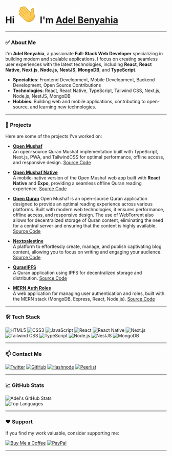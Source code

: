 # Hi ![](hi.gif) I'm [Adel Benyahia](https://adelpro.us.kg)
---

### ✅ About Me

I'm **Adel Benyahia**, a passionate **Full-Stack Web Developer** specializing in building modern and scalable applications. I focus on creating seamless user experiences with the latest technologies, including **React**, **React Native**, **Next.js**, **Node.js**, **NestJS**, **MongoDB**, and **TypeScript**.

- **Specialties**: Frontend Development, Mobile Development, Backend Development, Open Source Contributions
- **Technologies**: React, React Native, TypeScript, Tailwind CSS, Next.js, Node.js, NestJS, MongoDB
- **Hobbies**: Building web and mobile applications, contributing to open-source, and learning new technologies.

---

### 🚀 Projects

Here are some of the projects I've worked on:

- **[Open Mushaf](https://open-mushaf.vercel.app/)**  
  An open-source Quran Mushaf implementation built with TypeScript, Next.js, PWA, and TailwindCSS for optimal performance, offline access, and responsive design. [Source Code](https://github.com/adelpro/open-mushaf)

- **[Open Mushaf Native](https://play.google.com/store/apps/details?id=com.adelpro.openmushafnative)**  
  A mobile-native version of the Open Mushaf web app built with **React Native** and **Expo**, providing a seamless offline Quran reading experience. [Source Code](https://github.com/adelpro/open-mushaf-native)

- **[Open Quran](https://openquran.us.kg)**
  Open Mushaf is an open-source Quran application designed to provide an optimal reading experience across various platforms. Built with modern web technologies, it ensures performance, offline access, and responsive design. The use of WebTorrent also allows for decentralized storage of Quran content, eliminating the need for a central server and ensuring that the content is highly available. [Source Code](https://github.com/adelpro/open-quran)

- **[Nextpalestine](https://nextpalestine.vercel.app/)**  
  A platform to effortlessly create, manage, and publish captivating blog content, allowing you to focus on writing and engaging your audience. [Source Code](https://github.com/adelpro/nextpalestine)

- **[QuranIPFS](https://quranipfs.com/)**  
  A Quran application using IPFS for decentralized storage and distribution. [Source Code](https://github.com/adelpro/Quranipfs)

- **[MERN Auth Roles](https://mern-auth-roles.onrender.com/)**  
  A web application for managing user authentication and roles, built with the MERN stack (MongoDB, Express, React, Node.js). [Source Code]([https://github.com/adelpro/MERN-auth-roles-boilerplate])

---

### 🛠️ Tech Stack

![HTML5](https://img.shields.io/badge/-HTML5-E34F26?style=flat-square&logo=html5&logoColor=white)
![CSS3](https://img.shields.io/badge/-CSS3-1572B6?style=flat-square&logo=css3)
![JavaScript](https://img.shields.io/badge/-JavaScript-F7DF1E?style=flat-square&logo=javascript&logoColor=black)
![React](https://img.shields.io/badge/-React-61DAFB?style=flat-square&logo=react&logoColor=black)
![React Native](https://img.shields.io/badge/-React%20Native-61DAFB?style=flat-square&logo=react&logoColor=black)
![Next.js](https://img.shields.io/badge/-Next.js-000000?style=flat-square&logo=next.js)
![Tailwind CSS](https://img.shields.io/badge/-Tailwind%20CSS-06B6D4?style=flat-square&logo=tailwindcss&logoColor=white)
![TypeScript](https://img.shields.io/badge/-TypeScript-3178C6?style=flat-square&logo=typescript&logoColor=white)
![Node.js](https://img.shields.io/badge/-Node.js-339933?style=flat-square&logo=node.js&logoColor=white)
![NestJS](https://img.shields.io/badge/-NestJS-E0234E?style=flat-square&logo=nestjs&logoColor=white)
![MongoDB](https://img.shields.io/badge/-MongoDB-47A248?style=flat-square&logo=mongodb&logoColor=white)

---

### 📫 Contact Me

[![Twitter](https://img.shields.io/badge/-Twitter-1DA1F2?style=flat-square&logo=twitter&logoColor=white)](https://twitter.com/adelpro)
[![GitHub](https://img.shields.io/badge/-GitHub-181717?style=flat-square&logo=github&logoColor=white)](https://github.com/adelpro)
[![Hashnode](https://img.shields.io/badge/-Hashnode-2962FF?style=flat-square&logo=hashnode&logoColor=white)](https://hashnode.com/@adelpro)
[![Peerlist](https://img.shields.io/badge/-Peerlist-000000?style=flat-square&logo=peerlist&logoColor=white)](https://peerlist.io/adelpro)

---

### 📈 GitHub Stats

![Adel's GitHub Stats](https://github-readme-stats.vercel.app/api?username=adelpro&show_icons=true&theme=transparent)  
![Top Languages](https://github-readme-stats.vercel.app/api/top-langs/?username=adelpro&layout=compact&theme=transparent)

---

### ❤️ Support

If you find my work valuable, consider supporting me:

[![Buy Me a Coffee](https://img.shields.io/badge/-Buy%20Me%20a%20Coffee-FFDD00?style=flat-square&logo=buy-me-a-coffee&logoColor=black)](https://www.buymeacoffee.com/adelbenyahia)
[![PayPal](https://badgen.net/badge/icon/PayPal?icon=https://simpleicons.now.sh/paypal/fff&label)](https://www.paypal.com/paypalme/adelbenyahia)

---
